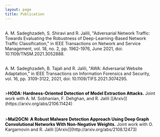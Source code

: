 ```yaml
---
layout: page
title: Publication
---
```


<br>A. M. Sadeghzadeh, S. Shiravi and R. Jalili, "Adversarial Network Traffic: Towards Evaluating the Robustness of Deep-Learning-Based Network Traffic Classification," in IEEE Transactions on Network and Service Management, vol. 18, no. 2, pp. 1962-1976, June 2021, doi: 10.1109/TNSM.2021.3052888.<br>


<br>A. M. Sadeghzadeh, B. Tajali and R. Jalili, "AWA: Adversarial Website Adaptation," in IEEE Transactions on Information Forensics and Security, vol. 16, pp. 3109-3122, 2021, doi: 10.1109/TIFS.2021.3074295.<br>

<br>
><font color="black"><b>HODA: Hardness-Oriented Detection of Model Extraction Attacks.</b></font> Joint work with  A. M. Sobhanian, F. Dehghan, and R. Jalili  [[Arxiv]](https://arxiv.org/abs/2106.11424)<br><br>

<br>
><font color="black"><b>Mal2GCN: A Robust Malware Detection Approach Using Deep Graph Convolutional Networks With Non-Negative Weights.</b></font> Joint work with O. Kargarnovin and R. Jalili  [[Arxiv]](http://arxiv.org/abs/2108.12473)<br><br>
